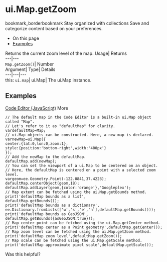  
#  ui.Map.getZoom
bookmark_borderbookmark Stay organized with collections  Save and categorize content based on your preferences.
  * On this page
  * [Examples](https://developers.google.com/earth-engine/apidocs/ui-map-getzoom#examples)


Returns the current zoom level of the map. 
Usage| Returns  
---|---  
`Map.getZoom()`| Number  
Argument| Type| Details  
---|---|---  
this: `ui.map`| ui.Map| The ui.Map instance.  
## Examples
[Code Editor (JavaScript)](https://developers.google.com/earth-engine/apidocs/ui-map-getzoom#code-editor-javascript-sample) More
```
// The default map in the Code Editor is a built-in ui.Map object called "Map".
// Let's refer to it as "defaultMap" for clarity.
vardefaultMap=Map;
// ui.Map objects can be constructed. Here, a new map is declared.
varnewMap=ui.Map({
center:{lat:0,lon:0,zoom:1},
style:{position:'bottom-right',width:'400px'}
});
// Add the newMap to the defaultMap.
defaultMap.add(newMap);
// You can set the viewport of a ui.Map to be centered on an object.
// Here, the defaultMap is centered on a point with a selected zoom level.
vargeom=ee.Geometry.Point(-122.0841,37.4223);
defaultMap.centerObject(geom,18);
defaultMap.addLayer(geom,{color:'orange'},'Googleplex');
// Map extent can be fetched using the ui.Map.getBounds method.
print('defaultMap bounds as a list',
defaultMap.getBounds());
print('defaultMap bounds as a dictionary',
ee.Dictionary.fromLists(['w','s','e','n'],defaultMap.getBounds()));
print('defaultMap bounds as GeoJSON',
defaultMap.getBounds({asGeoJSON:true}));
// Map center point can be fetched using the ui.Map.getCenter method.
print('defaultMap center as a Point geometry',defaultMap.getCenter());
// Map zoom level can be fetched using the ui.Map.getZoom method.
print('defaultMap zoom level',defaultMap.getZoom());
// Map scale can be fetched using the ui.Map.getScale method.
print('defaultMap approximate pixel scale',defaultMap.getScale());
```

Was this helpful?
